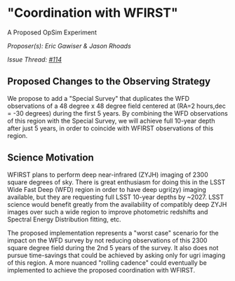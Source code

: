 # "Coordination with WFIRST"

A Proposed OpSim Experiment

*Proposer(s): Eric Gawiser & Jason Rhoads*

*Issue Thread: [#114](https://github.com/LSSTScienceCollaborations/ObservingStrategy/issues/114)*


## Proposed Changes to the Observing Strategy

We propose to add a "Special Survey" that duplicates the WFD observations of a 48 degree x 48 degree field centered at (RA=2 hours,dec = -30 degrees) during the first 5 years.  By combining the WFD observations of this region with the Special Survey, we will achieve full 10-year depth after just 5 years, in order to coincide with WFIRST observations of this region.  

## Science Motivation

WFIRST plans to perform deep near-infrared (ZYJH) imaging of 2300 square degrees of sky.  There is great enthusiasm for doing this in the LSST Wide Fast Deep (WFD) region in order to have deep ugri(zy) imaging available, but they are requesting full LSST 10-year depths by ~2027.  LSST science would benefit greatly from the availability of compatibly deep ZYJH images over such a wide region to improve photometric redshifts and Spectral Energy Distribution fitting, etc.  

The proposed implementation represents a "worst case" scenario for the impact on the WFD survey by not reducing observations of this 2300 square degree field during the 2nd 5 years of the survey. It also does not pursue time-savings that could be achieved by asking only for ugri imaging of this region.  A more nuanced "rolling cadence" could eventually be implemented to achieve the proposed coordination with WFIRST.   



